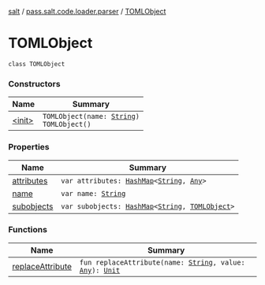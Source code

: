 [salt](../../index.md) / [pass.salt.code.loader.parser](../index.md) / [TOMLObject](./index.md)

# TOMLObject

`class TOMLObject`

### Constructors

| Name | Summary |
|---|---|
| [&lt;init&gt;](-init-.md) | `TOMLObject(name: `[`String`](https://kotlinlang.org/api/latest/jvm/stdlib/kotlin/-string/index.html)`)`<br>`TOMLObject()` |

### Properties

| Name | Summary |
|---|---|
| [attributes](attributes.md) | `var attributes: `[`HashMap`](https://kotlinlang.org/api/latest/jvm/stdlib/kotlin.collections/-hash-map/index.html)`<`[`String`](https://kotlinlang.org/api/latest/jvm/stdlib/kotlin/-string/index.html)`, `[`Any`](https://kotlinlang.org/api/latest/jvm/stdlib/kotlin/-any/index.html)`>` |
| [name](name.md) | `var name: `[`String`](https://kotlinlang.org/api/latest/jvm/stdlib/kotlin/-string/index.html) |
| [subobjects](subobjects.md) | `var subobjects: `[`HashMap`](https://kotlinlang.org/api/latest/jvm/stdlib/kotlin.collections/-hash-map/index.html)`<`[`String`](https://kotlinlang.org/api/latest/jvm/stdlib/kotlin/-string/index.html)`, `[`TOMLObject`](./index.md)`>` |

### Functions

| Name | Summary |
|---|---|
| [replaceAttribute](replace-attribute.md) | `fun replaceAttribute(name: `[`String`](https://kotlinlang.org/api/latest/jvm/stdlib/kotlin/-string/index.html)`, value: `[`Any`](https://kotlinlang.org/api/latest/jvm/stdlib/kotlin/-any/index.html)`): `[`Unit`](https://kotlinlang.org/api/latest/jvm/stdlib/kotlin/-unit/index.html) |
